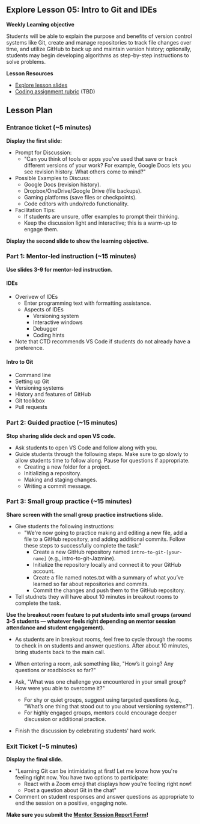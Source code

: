 ## Explore Lesson 05: Intro to Git and IDEs

**Weekly Learning objective**

Students will be able to explain the purpose and benefits of version control systems like Git, create and manage repositories to track file changes over time, and utilize GitHub to back up and maintain version history; optionally, students may begin developing algorithms as step-by-step instructions to solve problems.

**Lesson Resources**

  * [Explore lesson slides](https://github.com/Code-the-Dream-School/intro-guidebook/blob/main/group-session-slides/CTD%20Intro%20Week%207%20-%20Intro%20to%20Git%20and%20IDEs.pdf)
  * [Coding assignment rubric]() (TBD)

## Lesson Plan

### Entrance ticket (~5 minutes)
**Display the first slide:**
  * Prompt for Discussion:
    * "Can you think of tools or apps you've used that save or track different versions of your work? For example, Google Docs lets you see revision history. What others come to mind?"
  * Possible Examples to Discuss:
    * Google Docs (revision history).
    * Dropbox/OneDrive/Google Drive (file backups).
    * Gaming platforms (save files or checkpoints).
    * Code editors with undo/redo functionality.
  * Facilitation Tips:
    * If students are unsure, offer examples to prompt their thinking.
    * Keep the discussion light and interactive; this is a warm-up to engage them.
   
  **Display the second slide to show the learning objective.**

### Part 1: Mentor-led instruction (~15 minutes)

**Use slides 3-9 for mentor-led instruction.**

#### IDEs

  * Overivew of IDEs
      * Enter programming text with formatting assistance.
      * Aspects of IDEs
          * Versioning system
          * Interactive windows
          * Debugger
          * Coding hints
  * Note that CTD recommends VS Code if students do not already have a preference.

#### Intro to Git

  * Command line
  * Setting up Git
  * Versioning systems
  * History and features of GitHub
  * Git toolkbox
  * Pull requests

### Part 2: Guided practice (~15 minutes)

**Stop sharing slide deck and open VS code.**

  * Ask students to open VS Code and follow along with you.
  * Guide students through the following steps. Make sure to go slowly to allow students time to follow along. Pause for questions if appropriate.
    * Creating a new folder for a project.
    * Initializing a repository.
    * Making and staging changes.
    * Writing a commit message.

### Part 3: Small group practice (~15 minutes)

**Share screen with the small group practice instructions slide.**

  * Give students the following instructions:
      * "We're now going to practice making and editing a new file, add a file to a GitHub repository, and adding additional commits. Follow these steps to successfully complete the task:"
          * Create a new GitHub repository named `intro-to-git-[your-name]` (e.g., intro-to-git-Jazmine).
          * Initialize the repository locally and connect it to your GitHub account.
          * Create a file named notes.txt with a summary of what you’ve learned so far about repositories and commits.
          * Commit the changes and push them to the GitHub repository.
  * Tell studnets they will have about 10 minutes in breakout rooms to complete the task. 
   
**Use the breakout room feature to put students into small groups (around 3-5 students — whatever feels right depending on mentor session attendance and student engagement).**
  * As students are in breakout rooms, feel free to cycle through the rooms to check in on students and answer questions. After about 10 minutes, bring students back to the main call.
  * When entering a room, ask something like, "How’s it going? Any questions or roadblocks so far?"

  * Ask, "What was one challenge you encountered in your small group? How were you able to overcome it?"
      * For shy or quiet groups, suggest using targeted questions (e.g., “What’s one thing that stood out to you about versioning systems?”).
      * For highly engaged groups, mentors could encourage deeper discussion or additional practice.
  * Finish the discussion by celebrating students' hard work. 

### Exit Ticket (~5 minutes)

**Display the final slide.**

  * "Learning Git can be intimidating at first! Let me know how you're feeling right now. You have two options to participate:
      * React with a Zoom emoji that displays how you're feeling right now!
      * Post a question about Git in the chat"
  * Comment on student responses and answer questions as appropriate to end the session on a positive, engaging note.

**Make sure you submit the [Mentor Session Report Form](https://airtable.com/appoSRJMlXH9KvE6w/shrp0jjRtoMyTXRzh)!**
